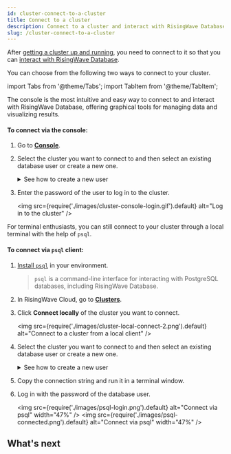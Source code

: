 ```yaml
---
id: cluster-connect-to-a-cluster
title: Connect to a cluster
description: Connect to a cluster and interact with RisingWave Database using the console or terminal.
slug: /cluster-connect-to-a-cluster
---
```


After [getting a cluster up and running](cluster-manage-clusters.md#create-a-cluster), you need to connect to it so that you can [interact with RisingWave Database](develop-overview.md#process-data-with-risingwave).

You can choose from the following two ways to connect to your cluster.

import Tabs from '@theme/Tabs';
import TabItem from '@theme/TabItem';

<Tabs>

<TabItem value="console" label="Console">

The console is the most intuitive and easy way to connect to and interact with RisingWave Database, offering graphical tools for managing data and visualizing results.

#### To connect via the console:

 
1. Go to [**Console**](https://risingwave-cloud.com/console/).  

2. Select the cluster you want to connect to and then select an existing database user or create a new one.
    
    <details>
    <summary>See how to create a new user</summary>

    Select **Create a new user** on the left, and type in the username and password to create it.
    <img
    src={require('./images/cluster-console-createuser.gif').default}
    alt="Create a database user"
    />
    </details>

3. Enter the password of the user to log in to the cluster.

    <img
    src={require('./images/cluster-console-login.gif').default}
    alt="Log in to the cluster"
    />

    
</TabItem>

<TabItem value="local" label="Local client">

For terminal enthusiasts, you can still connect to your cluster through a local terminal with the help of `psql`.

#### To connect via `psql` client:

1. [Install `psql`](https://www.risingwave.dev/docs/current/install-psql-without-postgresql/) in your environment.

    > `psql` is a command-line interface for interacting with PostgreSQL databases, including RisingWave Database.

2. In RisingWave Cloud, go to [**Clusters**](https://risingwave-cloud.com/clusters/).
    
3. Click **Connect locally** of the cluster you want to connect.
    
    <img
    src={require('./images/cluster-local-connect-2.png').default}
    alt="Connect to a cluster from a local client"
    />
    
4. Select the cluster you want to connect to and then select an existing database user or create a new one.

    <details>
    <summary>See how to create a new user</summary>

    Select **Create a new user** on the left, and type in the username and password to create it.
    <img
    src={require('./images/cluster-local-createuser.gif').default}
    alt="Create a database user in a cluster"
    />
    </details>
    
5. Copy the connection string and run it in a terminal window.
    
6. Log in with the password of the database user.

    <img
    src={require('./images/psql-login.png').default}
    alt="Connect via psql"
    width="47%"
    />
    <img
    src={require('./images/psql-connected.png').default}
    alt="Connect via psql"
    width="47%"
    />

</TabItem>

</Tabs>

## What's next

<card
title="Develop with RisingWave Cloud"
content="RisingWave Cloud leverages the superpower of RisingWave Database, an open-source distributed SQL database specifically designed for stream processing. Start building your real-time applications with RisingWave Database, in the cloud."
cloud="develop-overview"
/>